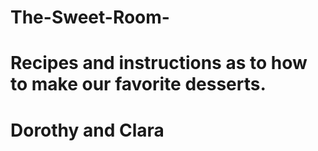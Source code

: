 # The-Sweet-Room-
# Recipes and instructions as to how to make our favorite desserts.
# Dorothy and Clara 
